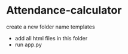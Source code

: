 # Attendance-calculator

create a new folder name templates 
 - add all html files in this folder
 - run app.py
